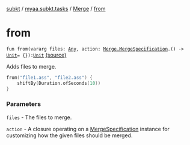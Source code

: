 [subkt](../../index.md) / [myaa.subkt.tasks](../index.md) / [Merge](index.md) / [from](./from.md)

# from

`fun from(vararg files: `[`Any`](https://kotlinlang.org/api/latest/jvm/stdlib/kotlin/-any/index.html)`, action: `[`Merge.MergeSpecification`](-merge-specification/index.md)`.() -> `[`Unit`](https://kotlinlang.org/api/latest/jvm/stdlib/kotlin/-unit/index.html)` = {}): `[`Unit`](https://kotlinlang.org/api/latest/jvm/stdlib/kotlin/-unit/index.html) [(source)](https://github.com/Myaamori/SubKt/blob/0.1.9/src/main/kotlin/myaa/subkt/tasks/asstasks.kt#L220)

Adds files to merge.

``` kotlin
from("file1.ass", "file2.ass") {
    shiftBy(Duration.ofSeconds(10))
}
```

### Parameters

`files` - The files to merge.

`action` - A closure operating on a [MergeSpecification](-merge-specification/index.md) instance
for customizing how the given files should be merged.